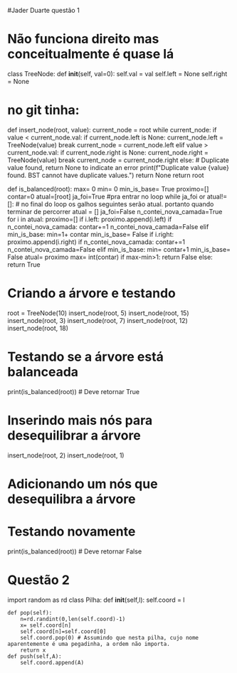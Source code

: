 #Jader Duarte questão 1
# Não funciona direito mas conceitualmente é quase lá 
class TreeNode:
    def __init__(self, val=0):
        self.val = val
        self.left = None
        self.right = None

# no git tinha:
def insert_node(root, value):
        current_node = root
        while current_node:
            if value < current_node.val:
                if current_node.left is None:
                    current_node.left = TreeNode(value)
                    break
                current_node = current_node.left
            elif value > current_node.val:
                if current_node.right is None:
                    current_node.right = TreeNode(value)
                    break
                current_node = current_node.right
            else:
                # Duplicate value found, return None to indicate an error
                print(f"Duplicate value {value} found. BST cannot have duplicate values.")
                return None
        return root

def is_balanced(root):
    max= 0
    min= 0
    min_is_base= True
    proximo=[]
    contar=0
    atual=[root]
    ja_foi=True #pra entrar no loop
    while ja_foi or atual!=[]: # no final do loop os galhos seguintes serão atual. portanto quando terminar de percorrer atual = []
        ja_foi=False 
        n_contei_nova_camada=True
        for i in atual:
            proximo=[]
            if i.left:
                proximo.append(i.left)
                if n_contei_nova_camada:
                    contar+=1
                    n_contei_nova_camada=False
            elif min_is_base:
                min=1+ contar
                min_is_base= False
            if i.right:
                proximo.append(i.right)
                if n_contei_nova_camada:
                    contar+=1
                    n_contei_nova_camada=False
            elif min_is_base:
                min= contar+1
                min_is_base= False
        atual= proximo
    max= int(contar)
    if max-min>1:
        return False
    else:
        return True
    
# Criando a árvore e testando
root = TreeNode(10)
insert_node(root, 5)
insert_node(root, 15)
insert_node(root, 3)
insert_node(root, 7)
insert_node(root, 12)
insert_node(root, 18)

# Testando se a árvore está balanceada
print(is_balanced(root))  # Deve retornar True

# Inserindo mais nós para desequilibrar a árvore
insert_node(root, 2)
insert_node(root, 1)  
# Adicionando um nós que desequilibra a árvore

# Testando novamente
print(is_balanced(root))  # Deve retornar False

# Questão 2
import random as rd
class Pilha:
    def __init__(self,l):
        self.coord = l
    
    def pop(self):
        n=rd.randint(0,len(self.coord)-1)
        x= self.coord[n]
        self.coord[n]=self.coord[0]
        self.coord.pop(0) # Assumindo que nesta pilha, cujo nome aparentemente é uma pegadinha, a ordem não importa.
        return x
    def push(self,A):
        self.coord.append(A)

